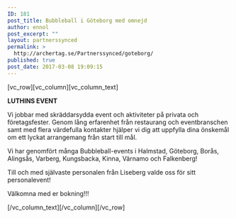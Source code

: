 ```yaml
---
ID: 181
post_title: Bubbleball i Göteborg med omnejd
author: ennol
post_excerpt: ""
layout: partnerssynced
permalink: >
  http://archertag.se/Partnerssynced/goteborg/
published: true
post_date: 2017-03-08 19:09:15
---
```

[vc_row][vc_column][vc_column_text]
<div id="block_container_87785171" class="block_container presentation_image_block">
<div id="block_87785171">
<div class="h24_normal_text">
<div class="h24_image_block_align h24_image_block_align_left h24_image_block_radius_medium "><img id="block_img_87785171" class="presentation_image_block_image" title="" src="http://dst15js82dk7j.cloudfront.net/183390/46431628-TfvyH.jpg" alt="" /></div>
<div></div>
<div></div>
<div class="h24_image_block_align h24_image_block_align_left h24_image_block_radius_medium "><strong>LUTHINS EVENT</strong></div>
</div>
</div>
</div>
<div id="block_container_87784889" class="block_container standard_text_block text_block">
<div id="block_87784889">
<div id="block_87784889_text_content" class="text_content">

Vi jobbar med skräddarsydda event och aktiviteter på privata och företagsfester. Genom lång erfarenhet från restaurang och eventbranschen samt med flera värdefulla kontakter hjälper vi dig att uppfylla dina önskemål om ett lyckat arrangemang från start till mål.

Vi har genomfört många Bubbleball-events i Halmstad, Göteborg, Borås, Alingsås, Varberg, Kungsbacka, Kinna, Värnamo och Falkenberg!

Till och med självaste personalen från Liseberg valde oss för sitt personalevent!

Välkomna med er bokning!!!

</div>
</div>
</div>
[/vc_column_text][/vc_column][/vc_row]